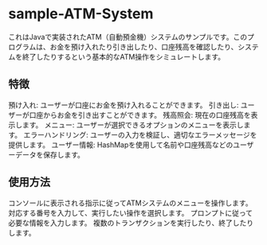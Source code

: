 # sample-ATM-System

これはJavaで実装されたATM（自動預金機）システムのサンプルです。このプログラムは、お金を預け入れたり引き出したり、口座残高を確認したり、システムを終了したりするという基本的なATM操作をシミュレートします。

## 特徴
預け入れ: ユーザーが口座にお金を預け入れることができます。
引き出し: ユーザーが口座からお金を引き出すことができます。
残高照会: 現在の口座残高を表示します。
メニュー: ユーザーが選択できるオプションのメニューを表示します。
エラーハンドリング: ユーザーの入力を検証し、適切なエラーメッセージを提供します。
ユーザー情報: HashMapを使用して名前や口座残高などのユーザーデータを保存します。

## 使用方法
コンソールに表示される指示に従ってATMシステムのメニューを操作します。
対応する番号を入力して、実行したい操作を選択します。
プロンプトに従って必要な情報を入力します。
複数のトランザクションを実行したり、終了したりします。
